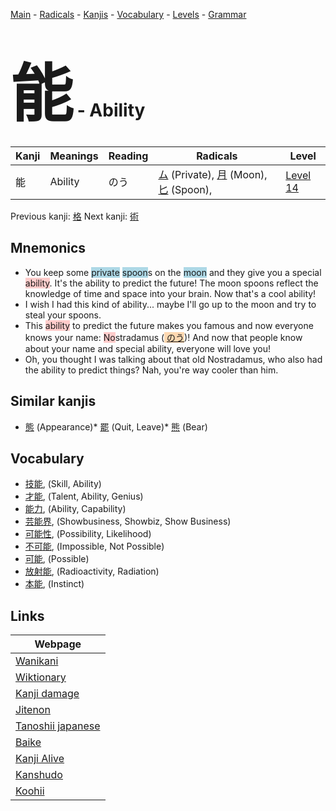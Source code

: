 <style> bigfont {font-size: 100px}</style>
[Main](../index.md) -
[Radicals](../radicals.md) -
[Kanjis](../kanjis.md) -
[Vocabulary](../vocabulary.md) -
[Levels](../levels.md) -
[Grammar](../grammar.md)
# <bigfont> 能</bigfont> - Ability 

| Kanji | Meanings | Reading | Radicals | Level |
| --- | --- | --- | --- | --- |
| 能 | Ability | のう | [ム](../radicals/ム.md) (Private), [月](../radicals/月.md) (Moon), [匕](../radicals/匕.md) (Spoon),  | [Level 14](../levels/wk_level14.md) |

Previous kanji: [格](格.md) Next kanji: [術](術.md) 

## Mnemonics
 * You keep some <span style="background-color:#ADD8E6"> private</span> <span style="background-color:#ADD8E6"> spoon</span>s on the <span style="background-color:#ADD8E6"> moon</span> and they give you a special <span style="background-color:#ffcccb"> ability</span>. It's the ability to predict the future! The moon spoons reflect the knowledge of time and space into your brain. Now that's a cool ability!
* I wish I had this kind of ability... maybe I'll go up to the moon and try to steal your spoons.
* This <span style="background-color:#ffcccb"> ability</span> to predict the future makes you famous and now everyone knows your name: <span style="background-color:#ffcccb"> No</span>stradamus (<span style="background-color:#fed8b1"> [のう](https://jisho.org/search/のう)</span>)! And now that people know about your name and special ability, everyone will love you!
* Oh, you thought I was talking about that old Nostradamus, who also had the ability to predict things? Nah, you're way cooler than him.


## Similar kanjis
 * [態](態.md) (Appearance)* [罷](罷.md) (Quit, Leave)* [熊](熊.md) (Bear)


## Vocabulary
 * [技能](../vocabulary/能.md), (Skill, Ability)
* [才能](../vocabulary/能.md), (Talent, Ability, Genius)
* [能力](../vocabulary/能.md), (Ability, Capability)
* [芸能界](../vocabulary/能.md), (Showbusiness, Showbiz, Show Business)
* [可能性](../vocabulary/能.md), (Possibility, Likelihood)
* [不可能](../vocabulary/能.md), (Impossible, Not Possible)
* [可能](../vocabulary/能.md), (Possible)
* [放射能](../vocabulary/能.md), (Radioactivity, Radiation)
* [本能](../vocabulary/能.md), (Instinct)



## Links 

| Webpage |
| --- |
| [Wanikani          ](https://www.wanikani.com/kanji/能) |
| [Wiktionary        ](https://en.wiktionary.org/wiki/能) |
| [Kanji damage      ](http://www.kanjidamage.com/kanji/search?utf8=✓&q=能) |
| [Jitenon           ](https://jitenon.com/kanji/能) |
| [Tanoshii japanese ](https://www.tanoshiijapanese.com/dictionary/kanji.cfm?k=能) |
| [Baike             ](https://baike.baidu.com/item/能) |
| [Kanji Alive       ](https://app.kanjialive.com/能) |
| [Kanshudo          ](https://www.kanshudo.com/searchmn?q=能) |
| [Koohii            ](https://kanji.koohii.com/study/kanji/能) |
